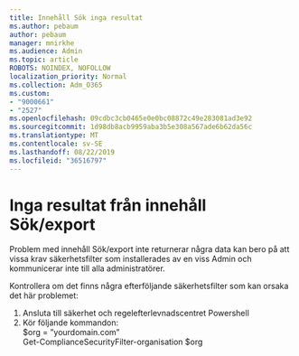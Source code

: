```yaml
---
title: Innehåll Sök inga resultat
ms.author: pebaum
author: pebaum
manager: mnirkhe
ms.audience: Admin
ms.topic: article
ROBOTS: NOINDEX, NOFOLLOW
localization_priority: Normal
ms.collection: Adm_O365
ms.custom:
- "9000661"
- "2527"
ms.openlocfilehash: 09cdbc3cb0465e0e0bc08872c49e283081ad3e92
ms.sourcegitcommit: 1d98db8acb9959aba3b5e308a567ade6b62da56c
ms.translationtype: MT
ms.contentlocale: sv-SE
ms.lasthandoff: 08/22/2019
ms.locfileid: "36516797"
---
```

# <a name="no-results-from-content-searchexports"></a>Inga resultat från innehåll Sök/export

Problem med innehåll Sök/export inte returnerar några data kan bero på att vissa krav säkerhetsfilter som installerades av en viss Admin och kommunicerar inte till alla administratörer.

Kontrollera om det finns några efterföljande säkerhetsfilter som kan orsaka det här problemet:
1. Ansluta till säkerhet och regelefterlevnadscentret Powershell
2. Kör följande kommandon:
<br>$org = ”yourdomain.com”
<br>Get-ComplianceSecurityFilter-organisation $org